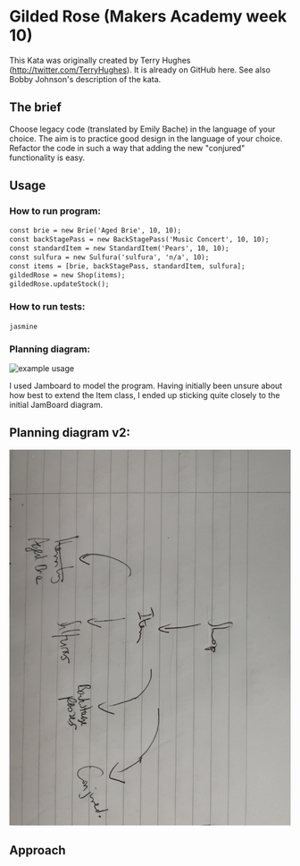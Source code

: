 # Gilded Rose (Makers Academy week 10)

This Kata was originally created by Terry Hughes (http://twitter.com/TerryHughes). It is already on GitHub here. See also Bobby Johnson's description of the kata.

## The brief

Choose legacy code (translated by Emily Bache) in the language of your choice. The aim is to practice good design in the language of your choice. Refactor the code in such a way that adding the new "conjured" functionality is easy.

## Usage

### How to run program:

```
const brie = new Brie('Aged Brie', 10, 10);
const backStagePass = new BackStagePass('Music Concert', 10, 10);
const standardItem = new StandardItem('Pears', 10, 10);
const sulfura = new Sulfura('sulfura', 'n/a', 10);
const items = [brie, backStagePass, standardItem, sulfura];
gildedRose = new Shop(items);
gildedRose.updateStock();
```

### How to run tests:

```
jasmine
```

### Planning diagram:

<img src="images/jamboard-plan" alt="example usage" width="600"/>

I used Jamboard to model the program. Having initially been unsure about how best to extend the Item class, I ended up sticking quite closely to the initial JamBoard diagram.

## Planning diagram v2:

<img src="images/additional-diagram.jpg" alt="class diagram" width="600"/>

## Approach
